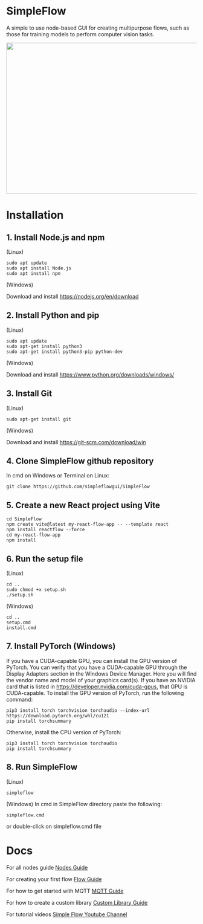 # SimpleFlow
A simple to use node-based GUI for creating multipurpose flows, such as those for training models to perform computer vision tasks.

<a href="alternative text"><img src="https://github.com/simpleflowgui/SimpleFlow/blob/main/simpleflow.png" align="middle" width="800" height="400"></a>

# Installation
## 1. Install Node.js and npm

(Linux)
```code
sudo apt update
sudo apt install Node.js
sudo apt install npm
```

(Windows)

Download and install https://nodejs.org/en/download

## 2. Install Python and pip

(Linux)
```code
sudo apt update
sudo apt-get install python3
sudo apt-get install python3-pip python-dev
```

(Windows)

Download and install https://www.python.org/downloads/windows/

## 3. Install Git
(Linux)
```code
sudo apt-get install git
```

(Windows)

Download and install https://git-scm.com/download/win

## 4. Clone SimpleFlow github repository

In cmd on Windows or Terminal on Linux:

```code
git clone https://github.com/simpleflowgui/SimpleFlow
```

## 5. Create a new React project using Vite
```code
cd SimpleFlow
npm create vite@latest my-react-flow-app -- --template react
npm install reactflow --force
cd my-react-flow-app
npm install
```

## 6. Run the setup file

(Linux)
```code
cd ..
sudo chmod +x setup.sh
./setup.sh
```

(Windows)
```code
cd ..
setup.cmd
install.cmd
```

## 7. Install PyTorch (Windows)
If you have a CUDA-capable GPU, you can install the GPU version of PyTorch. You can verify that you have a CUDA-capable GPU through the Display Adapters section in the Windows Device Manager. Here you will find the vendor name and model of your graphics card(s). If you have an NVIDIA card that is listed in https://developer.nvidia.com/cuda-gpus, that GPU is CUDA-capable. To install the GPU version of PyTorch, run the following command:
```code
pip3 install torch torchvision torchaudio --index-url https://download.pytorch.org/whl/cu121
pip install torchsummary
```

Otherwise, install the CPU version of PyTorch:
```code
pip3 install torch torchvision torchaudio
pip install torchsummary
```

## 8. Run SimpleFlow
(Linux)
```code
simpleflow
```

(Windows)
In cmd in SimpleFlow directory paste the following:

```code
simpleflow.cmd
```

or double-click on simpleflow.cmd file


# Docs

For all nodes guide [Nodes Guide](https://simpleflowgui.github.io/nodes)

For creating your first flow [Flow Guide](https://simpleflowgui.github.io/flow)

For how to get started with MQTT [MQTT Guide](https://simpleflowgui.github.io/mqtt)

For how to create a custom library [Custom Library Guide](https://simpleflowgui.github.io/custom)

For tutorial videos [Simple Flow Youtube Channel](https://youtube.com/@SimpleFlow-pr6vy?si=D2S3IpeaQFZu_bFT)




